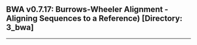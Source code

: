 ## BWA v0.7.17: Burrows-Wheeler Alignment - Aligning Sequences to a Reference) [Directory: 3_bwa]
---